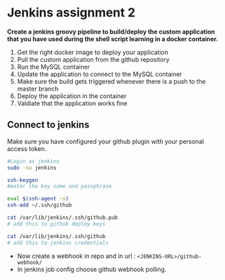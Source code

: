 # Jenkins assignment 2

**Create a jenkins groovy pipeline to build/deploy the custom application that you have used during the shell script learning in a docker container.**

1. Get the right docker image to deploy your application 
2. Pull the custom application from the github repository 
3. Run the MySQL container 
4. Update the application to connect to the MySQL container 
5. Make sure the build gets triggered whenever there is a push to the master branch 
6. Deploy the application in the container 
7. Valdiate that the application works fine 


## Connect to jenkins

Make sure you have configured your github plugin with your personal access token.

```sh
#Login as jenkins
sudo -su jenkins

ssh-keygen
#enter the key name and passphrase 

eval $(ssh-agent -s)
ssh-add ~/.ssh/github

cat /var/lib/jenkins/.ssh/github.pub 
# add this to github deploy keys

cat /var/lib/jenkins/.ssh/github
# add this to jenkins credentials
```
- Now create a webhook in repo and in url : `<JENKINS-URL>/github-webhook/`
- In jenkins job config choose github webhook polling.


